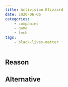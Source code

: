 ```yaml
---
title: Activision Blizzard
date: 2020-06-06
categories:
    - companies
    - game
    - tech
tags:
    - black-lives-matter
---
```


## Reason


## Alternative

